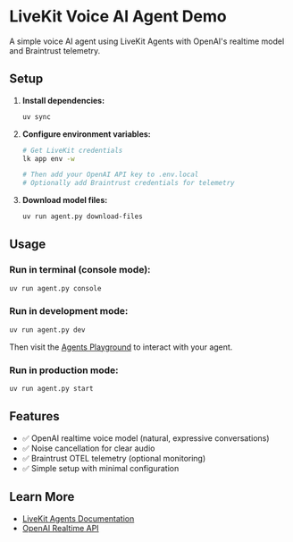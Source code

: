 # LiveKit Voice AI Agent Demo

A simple voice AI agent using LiveKit Agents with OpenAI's realtime model and Braintrust telemetry.

## Setup

1. **Install dependencies:**
   ```bash
   uv sync
   ```

2. **Configure environment variables:**
   ```bash
   # Get LiveKit credentials
   lk app env -w
   
   # Then add your OpenAI API key to .env.local
   # Optionally add Braintrust credentials for telemetry
   ```

3. **Download model files:**
   ```bash
   uv run agent.py download-files
   ```

## Usage

### Run in terminal (console mode):
```bash
uv run agent.py console
```

### Run in development mode:
```bash
uv run agent.py dev
```

Then visit the [Agents Playground](https://cloud.livekit.io/projects/p_/agents) to interact with your agent.

### Run in production mode:
```bash
uv run agent.py start
```

## Features

- ✅ OpenAI realtime voice model (natural, expressive conversations)
- ✅ Noise cancellation for clear audio
- ✅ Braintrust OTEL telemetry (optional monitoring)
- ✅ Simple setup with minimal configuration

## Learn More

- [LiveKit Agents Documentation](https://docs.livekit.io/agents/start/voice-ai/)
- [OpenAI Realtime API](https://platform.openai.com/docs/guides/realtime)

